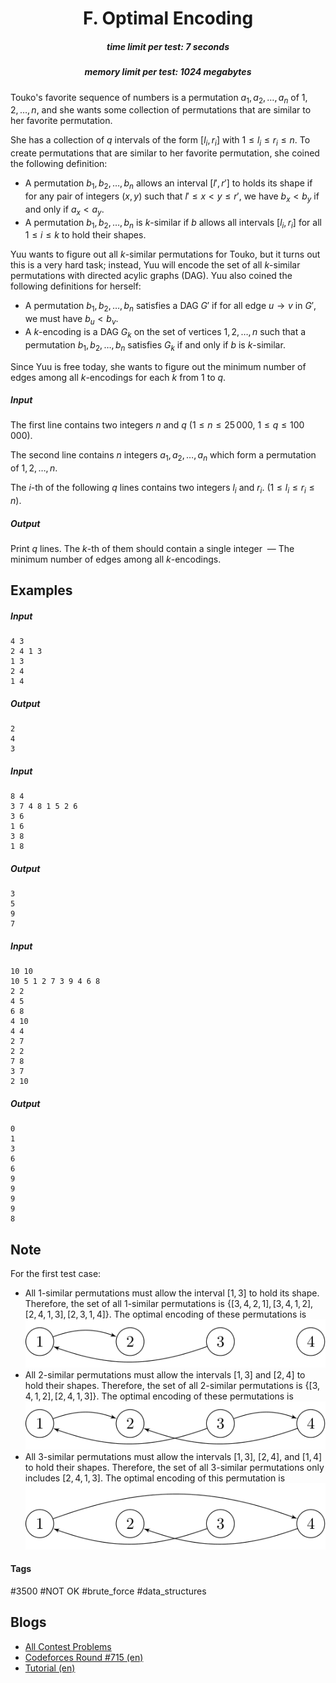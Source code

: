 <h1 style='text-align: center;'> F. Optimal Encoding</h1>

<h5 style='text-align: center;'>time limit per test: 7 seconds</h5>
<h5 style='text-align: center;'>memory limit per test: 1024 megabytes</h5>

Touko's favorite sequence of numbers is a permutation $a_1, a_2, \dots, a_n$ of $1, 2, \dots, n$, and she wants some collection of permutations that are similar to her favorite permutation.

She has a collection of $q$ intervals of the form $[l_i, r_i]$ with $1 \le l_i \le r_i \le n$. To create permutations that are similar to her favorite permutation, she coined the following definition:

* A permutation $b_1, b_2, \dots, b_n$ allows an interval $[l', r']$ to holds its shape if for any pair of integers $(x, y)$ such that $l' \le x < y \le r'$, we have $b_x < b_y$ if and only if $a_x < a_y$.
* A permutation $b_1, b_2, \dots, b_n$ is $k$-similar if $b$ allows all intervals $[l_i, r_i]$ for all $1 \le i \le k$ to hold their shapes.

Yuu wants to figure out all $k$-similar permutations for Touko, but it turns out this is a very hard task; instead, Yuu will encode the set of all $k$-similar permutations with directed acylic graphs (DAG). Yuu also coined the following definitions for herself:

* A permutation $b_1, b_2, \dots, b_n$ satisfies a DAG $G'$ if for all edge $u \to v$ in $G'$, we must have $b_u < b_v$.
* A $k$-encoding is a DAG $G_k$ on the set of vertices $1, 2, \dots, n$ such that a permutation $b_1, b_2, \dots, b_n$ satisfies $G_k$ if and only if $b$ is $k$-similar.

Since Yuu is free today, she wants to figure out the minimum number of edges among all $k$-encodings for each $k$ from $1$ to $q$.

##### Input

The first line contains two integers $n$ and $q$ ($1 \le n \le 25\,000$, $1 \le q \le 100\,000$).

The second line contains $n$ integers $a_1, a_2, \dots, a_n$ which form a permutation of $1, 2, \dots, n$.

The $i$-th of the following $q$ lines contains two integers $l_i$ and $r_i$. ($1 \le l_i \le r_i \le n$).

##### Output

Print $q$ lines. The $k$-th of them should contain a single integer  — The minimum number of edges among all $k$-encodings.

## Examples

##### Input


```text
4 3
2 4 1 3
1 3
2 4
1 4
```
##### Output


```text
2
4
3
```
##### Input


```text
8 4
3 7 4 8 1 5 2 6
3 6
1 6
3 8
1 8
```
##### Output


```text
3
5
9
7
```
##### Input


```text
10 10
10 5 1 2 7 3 9 4 6 8
2 2
4 5
6 8
4 10
4 4
2 7
2 2
7 8
3 7
2 10
```
##### Output


```text
0
1
3
6
6
9
9
9
9
8
```
## Note

For the first test case:

* All $1$-similar permutations must allow the interval $[1, 3]$ to hold its shape. Therefore, the set of all $1$-similar permutations is $\{[3, 4, 2, 1], [3, 4, 1, 2], [2, 4, 1, 3], [2, 3, 1, 4]\}$. The optimal encoding of these permutations is ![](images/4128a6ff787335449766547609bb326400871a85.png)
* All $2$-similar permutations must allow the intervals $[1, 3]$ and $[2, 4]$ to hold their shapes. Therefore, the set of all $2$-similar permutations is $\{[3, 4, 1, 2], [2, 4, 1, 3]\}$. The optimal encoding of these permutations is ![](images/f8b9494b69f5e6f0f16127113d05109b1cb5c7fa.png)
* All $3$-similar permutations must allow the intervals $[1, 3]$, $[2, 4]$, and $[1, 4]$ to hold their shapes. Therefore, the set of all $3$-similar permutations only includes $[2, 4, 1, 3]$. The optimal encoding of this permutation is ![](images/22b16d291f6811e7dcdc4c9b7486ffe65cf52f6f.png)


#### Tags 

#3500 #NOT OK #brute_force #data_structures 

## Blogs
- [All Contest Problems](../Codeforces_Round_715_(Div._1).md)
- [Codeforces Round #715 (en)](../blogs/Codeforces_Round_715_(en).md)
- [Tutorial (en)](../blogs/Tutorial_(en).md)
